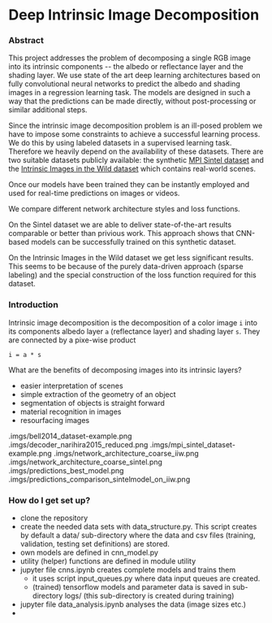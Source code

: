 # Deep Intrinsic Image Decomposition #

### Abstract ###
This project addresses the problem of decomposing a single RGB image into its
intrinsic components -- the albedo or reflectance layer and the shading layer.
We use state of the art deep learning architectures based on fully
convolutional neural networks to predict the albedo and shading images in a
regression learning task. The models are designed in such a way that the
predictions can be made directly, without post-processing or similar additional
steps.

Since the intrinsic image decomposition problem is an ill-posed problem we have
to impose some constraints to achieve a successful learning process.
We do this by using labeled datasets in a supervised learning task. Therefore we
heavily depend on the availability of these datasets.
There are two suitable datasets publicly available: the synthetic [MPI Sintel dataset](http://sintel.is.tue.mpg.de/) and the
[Intrinsic Images in the Wild dataset](http://opensurfaces.cs.cornell.edu/publications/intrinsic/) which contains real-world scenes.

Once our models have been trained they can be instantly employed and used for
real-time predictions on images or videos.

We compare different network architecture styles and loss functions.

On the Sintel dataset we are able to deliver state-of-the-art results comparable
or better than privious work. This approach shows that CNN-based models can be
successfully trained on this synthetic dataset.

On the Intrinsic Images in the Wild dataset we get less significant results.
This seems to be because of the purely data-driven approach (sparse labeling) and the special
construction of the loss function required for this dataset.

### Introduction ###
Intrinsic image decomposition is the decomposition of a color image `i` into its components albedo layer `a` (reflectance layer) and shading layer `s`. They are connected by a pixe-wise product
```
i = a * s
```

What are the benefits of decomposing images into its intrinsic layers?
- easier interpretation of scenes
- simple extraction of the geometry of an object
- segmentation of objects is straight forward
- material recognition in images
- resourfacing images

.imgs/bell2014_dataset-example.png
.imgs/decoder_narihira2015_reduced.png
.imgs/mpi_sintel_dataset-example.png
.imgs/network_architecture_coarse_iiw.png
.imgs/network_architecture_coarse_sintel.png
.imgs/predictions_best_model.png
.imgs/predictions_comparison_sintelmodel_on_iiw.png 


### How do I get set up? ###

* clone the repository 
* create the needed data sets with data_structure.py.
This script creates by default a data/ sub-directory where the data and csv files (training, validation, testing set definitions) are stored.
* own models are defined in cnn_model.py
* utility (helper) functions are defined in module utility
* jupyter file cnns.ipynb creates complete models and trains them
    * it uses script input_queues.py where data input queues are created.
    * (trained) tensorflow models and parameter data is saved in sub-directory logs/ (this sub-directory is created during training)
* jupyter file data_analysis.ipynb analyses the data (image sizes etc.)
*
